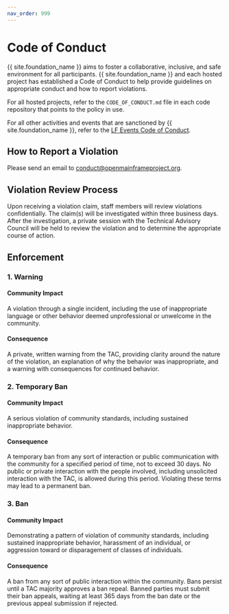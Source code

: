 ```yaml
---
nav_order: 999
---
```


# Code of Conduct

{{ site.foundation_name }} aims to foster a collaborative, inclusive, and safe environment for all participants. {{ site.foundation_name }} and each hosted project has established a Code of Conduct to help provide guidelines on appropriate conduct and how to report violations.

For all hosted projects, refer to the `CODE_OF_CONDUCT.md` file in each code repository that points to the policy in use.

For all other activities and events that are sanctioned by {{ site.foundation_name }}, refer to the [LF Events Code of Conduct](https://events.linuxfoundation.org/about/code-of-conduct/).

## How to Report a Violation

Please send an email to [conduct@openmainframeproject.org](mailto:conduct@openmainframeproject.org).

## Violation Review Process

Upon receiving a violation claim, staff members will review violations confidentially.  The claim(s) will be investigated within three business days.  After the investigation, a private session with the Technical Advisory Council will be held to review the violation and to determine the appropriate course of action.

## Enforcement

### 1. Warning

#### Community Impact

A violation through a single incident, including the use of inappropriate language or other behavior deemed unprofessional or unwelcome in the community.

#### Consequence

A private, written warning from the TAC, providing clarity around the nature of the violation, an explanation of why the behavior was inappropriate, and a warning with consequences for continued behavior.

### 2. Temporary Ban

#### Community Impact

A serious violation of community standards, including sustained inappropriate behavior.

#### Consequence

A temporary ban from any sort of interaction or public communication with the community for a specified period of time, not to exceed 30 days. No public or private interaction with the people involved, including unsolicited interaction with the TAC, is allowed during this period. Violating these terms may lead to a permanent ban.

### 3. Ban

#### Community Impact

Demonstrating a pattern of violation of community standards, including sustained inappropriate behavior, harassment of an individual, or aggression toward or disparagement of classes of individuals.

#### Consequence

A ban from any sort of public interaction within the community. Bans persist until a TAC majority approves a ban repeal. Banned parties must submit their ban appeals, waiting at least 365 days from the ban date or the previous appeal submission if rejected.

